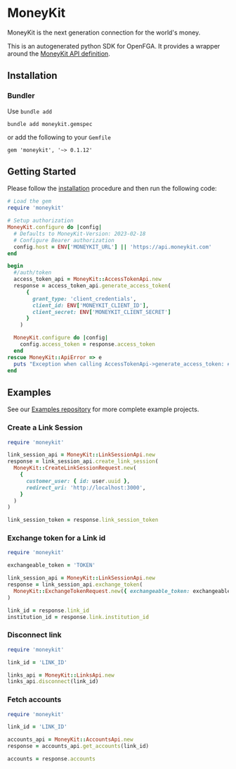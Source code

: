 # MoneyKit

MoneyKit is the next generation connection for the world's money.

This is an autogenerated python SDK for OpenFGA. It provides a wrapper around the [MoneyKit API definition](https://docs.moneykit.com).

## Installation

### Bundler

Use `bundle add`
```shell
bundle add moneykit.gemspec
```

or add the following to your `Gemfile`

```
gem 'moneykit', '~> 0.1.12'
```

## Getting Started

Please follow the [installation](#installation) procedure and then run the following code:

```ruby
# Load the gem
require 'moneykit'

# Setup authorization
MoneyKit.configure do |config|
  # Defaults to MoneyKit-Version: 2023-02-18
  # Configure Bearer authorization
  config.host = ENV['MONEYKIT_URL'] || 'https://api.moneykit.com'
end

begin
  #/auth/token
  access_token_api = MoneyKit::AccessTokenApi.new
  response = access_token_api.generate_access_token(
      {
        grant_type: 'client_credentials',
        client_id: ENV['MONEYKIT_CLIENT_ID'],
        client_secret: ENV['MONEYKIT_CLIENT_SECRET']
      }
    )

  MoneyKit.configure do |config|
    config.access_token = response.access_token
  end
rescue MoneyKit::ApiError => e
  puts "Exception when calling AccessTokenApi->generate_access_token: #{e}"
end
```

## Examples

See our [Examples repository](https://github.com/moneykit/examples) for more complete example projects.

### Create a Link Session

```ruby
require 'moneykit'

link_session_api = MoneyKit::LinkSessionApi.new
response = link_session_api.create_link_session(
  MoneyKit::CreateLinkSessionRequest.new(
    {
      customer_user: { id: user.uuid },
      redirect_uri: 'http://localhost:3000',
    }
  )
)

link_session_token = response.link_session_token
```

### Exchange token for a Link id

```ruby
require 'moneykit'

exchangeable_token = 'TOKEN'

link_session_api = MoneyKit::LinkSessionApi.new
response = link_session_api.exchange_token(
  MoneyKit::ExchangeTokenRequest.new({ exchangeable_token: exchangeable_token })
)

link_id = response.link_id
institution_id = response.link.institution_id
```

### Disconnect link

```ruby
require 'moneykit'

link_id = 'LINK_ID'

links_api = MoneyKit::LinksApi.new
links_api.disconnect(link_id)
```

### Fetch accounts

```ruby
require 'moneykit'

link_id = 'LINK_ID'

accounts_api = MoneyKit::AccountsApi.new
response = accounts_api.get_accounts(link_id)

accounts = response.accounts
```
